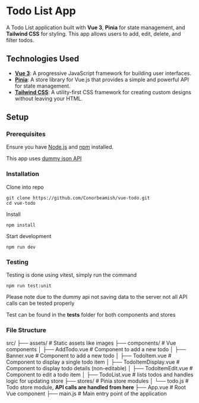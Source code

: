 # Todo List App

A Todo List application built with **Vue 3**, **Pinia** for state management, and **Tailwind CSS** for styling. This app allows users to add, edit, delete, and filter todos.

## Technologies Used

- **[Vue 3](https://v3.vuejs.org/)**: A progressive JavaScript framework for building user interfaces.
- **[Pinia](https://pinia.vuejs.org/)**: A store library for Vue.js that provides a simple and powerful API for state management.
- **[Tailwind CSS](https://tailwindcss.com/)**: A utility-first CSS framework for creating custom designs without leaving your HTML.

## Setup

### Prerequisites

Ensure you have [Node.js](https://nodejs.org/) and [npm](https://www.npmjs.com/) installed.

This app uses [dummy json API](https://dummyjson.com/docs/todos)

### Installation

Clone into repo
```
git clone https://github.com/Conorbeamish/vue-todo.git
cd vue-todo
```
Install
```
npm install
```

Start development
```
npm run dev
```

### Testing

Testing is done using vitest, simply run the command
```
npm run test:unit
```
Please note due to the dummy api not saving data to the server not all API calls can be tested properly

Test can be found in the __tests__ folder for both components and stores

### File Structure

src/
├── assets/               # Static assets like images
├── components/           # Vue components
│   ├── AddTodo.vue       # Component to add a new todo
│   ├── Banner.vue       # Component to add a new todo
│   ├── TodoItem.vue      # Component to display a single todo item
│   ├── TodoItemDisplay.vue # Component to display todo details (non-editable)
│   ├── TodoItemEdit.vue  # Component to edit a todo item
│   ├── TodoList.vue      # lists todos and handles logic for updating store
├── stores/               # Pinia store modules
│   └── todo.js           # Todo store module, **API calls are handled from here**
├── App.vue               # Root Vue component
├── main.js               # Main entry point of the application






